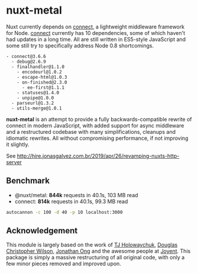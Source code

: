 # nuxt-metal

Nuxt currently depends on [connect][cn], a lightweight middleware framework for 
Node. [connect][cn] currently has 10 dependencies, some of which haven't had 
updates in a long time. All are still written in ES5-style JavaScript and some 
still try to specifically address Node 0.8 shortcomings.

[cn]: https://github.com/senchalabs/connect

```
- connect@3.6.6
  - debug@2.6.9
  - finalhandler@1.1.0
    - encodeurl@1.0.2
    - escape-html@1.0.3
    - on-finished@2.3.0
      - ee-first@1.1.1
    - statuses@1.4.0
    - unpipe@1.0.0
  - parseurl@1.3.2
  - utils-merge@1.0.1
```

**nuxt-metal** is an attempt to provide a fully backwards-compatible rewrite
of connect in modern JavaScript, with added support for async middleware and a 
restructured codebase with many simplifications, cleanups and idiomatic rewrites.
All without compromising performance, if not improving it slightly.

See http://hire.jonasgalvez.com.br/2019/apr/26/revamping-nuxts-http-server

## Benchmark

- @nuxt/metal: **844k** requests in 40.1s, 103 MB read
- connect: **814k** requests in 40.1s, 99.3 MB read

```sh
autocannon -c 100 -d 40 -p 10 localhost:3000
```

## Acknowledgement

This module is largely based on the work of [TJ Holowaychuk][tj], [Douglas 
Christopher Wilson][dw], [Jonathan Ong][jo] and the awesome people at [Joyent][j].
This package is simply a massive restructuring of all original code, with only
a few minor pieces removed and improved upon.

[tj]: https://github.com/tj
[dw]: https://github.com/dougwilson
[jo]: https://github.com/jonathanong
[j]: https://github.com/joyent
